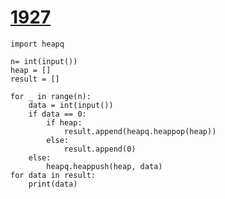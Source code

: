 # [1927](https://www.acmicpc.net/problem/1927)

```
import heapq

n= int(input())
heap = []
result = []

for _ in range(n):
    data = int(input())
    if data == 0:
        if heap:
            result.append(heapq.heappop(heap))
        else:
            result.append(0)
    else:
        heapq.heappush(heap, data)
for data in result:
    print(data)
```

